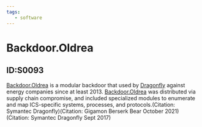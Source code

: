 ```yaml
---
tags:
   - software
---
```

# Backdoor.Oldrea
## ID:S0093
[Backdoor.Oldrea](/mitre/software/S0093) is a modular backdoor that used by [Dragonfly](/mitre/groups/G0035) against energy companies since at least 2013. [Backdoor.Oldrea](/mitre/software/S0093) was distributed via supply chain compromise, and included specialized modules to enumerate and map ICS-specific systems, processes, and protocols.(Citation: Symantec Dragonfly)(Citation: Gigamon Berserk Bear October 2021)(Citation: Symantec Dragonfly Sept 2017)
